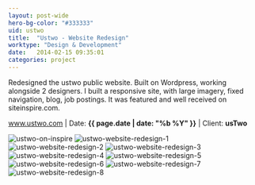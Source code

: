 ```yaml
---
layout: post-wide
hero-bg-color: "#333333"
uid: ustwo
title:  "Ustwo - Website Redesign"
worktype: "Design & Development"
date:   2014-02-15 09:35:01
categories: project
---
```


<p>
  Redesigned the ustwo public website.  Built on Wordpress, working alongside 2 designers.  I built a responsive site, with large imagery, fixed navigation, blog, job postings.  It was featured and well received on siteinspire.com.
</p>

<p class="meta"><a href="http://www.ustwo.com">www.ustwo.com</a> | Date: <strong>{{ page.date | date: "%b %Y" }}</strong> | Client: <strong>usTwo</strong></p>

<div class="showcase ">
  <img src="/img/ustwo-website-redesign/ustwo-on-inspire.jpg" alt="ustwo-on-inspire">
  <img src="/img/ustwo-website-redesign/1.jpg" alt="ustwo-website-redesign-1">
  <img src="/img/ustwo-website-redesign/2.jpg" alt="ustwo-website-redesign-2">
  <img src="/img/ustwo-website-redesign/3.jpg" alt="ustwo-website-redesign-3">
  <img src="/img/ustwo-website-redesign/4.jpg" alt="ustwo-website-redesign-4">
  <img src="/img/ustwo-website-redesign/5.jpg" alt="ustwo-website-redesign-5">
  <img src="/img/ustwo-website-redesign/6.jpg" alt="ustwo-website-redesign-6">
  <img src="/img/ustwo-website-redesign/7.jpg" alt="ustwo-website-redesign-7">
  <img src="/img/ustwo-website-redesign/8.jpg" alt="ustwo-website-redesign-8">
</div>




